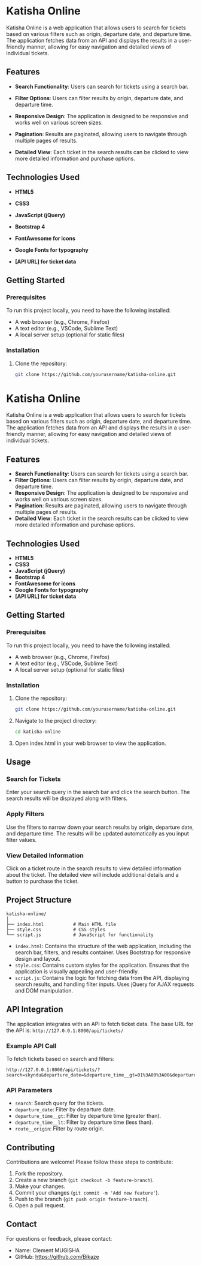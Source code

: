 # Katisha Online

Katisha Online is a web application that allows users to search for tickets based on various filters such as origin, departure date, and departure time. The application fetches data from an API and displays the results in a user-friendly manner, allowing for easy navigation and detailed views of individual tickets.



## Features

- **Search Functionality**: Users can search for tickets using a search bar.

- **Filter Options**: Users can filter results by origin, departure date, and departure time.

- **Responsive Design**: The application is designed to be responsive and works well on various screen sizes.

- **Pagination**: Results are paginated, allowing users to navigate through multiple pages of results.

- **Detailed View**: Each ticket in the search results can be clicked to view more detailed information and purchase options.



## Technologies Used

- **HTML5**

- **CSS3**

- **JavaScript (jQuery)**

- **Bootstrap 4**

- **FontAwesome for icons**

- **Google Fonts for typography**
- **[API URL] for ticket data**

## Getting Started
### Prerequisites
To run this project locally, you need to have the following installed:
- A web browser (e.g., Chrome, Firefox)
- A text editor (e.g., VSCode, Sublime Text)
- A local server setup (optional for static files)

### Installation
1. Clone the repository:
   ```bash
   git clone https://github.com/yourusername/katisha-online.git

# Katisha Online

Katisha Online is a web application that allows users to search for tickets based on various filters such as origin, departure date, and departure time. The application fetches data from an API and displays the results in a user-friendly manner, allowing for easy navigation and detailed views of individual tickets.

## Features
- **Search Functionality**: Users can search for tickets using a search bar.
- **Filter Options**: Users can filter results by origin, departure date, and departure time.
- **Responsive Design**: The application is designed to be responsive and works well on various screen sizes.
- **Pagination**: Results are paginated, allowing users to navigate through multiple pages of results.
- **Detailed View**: Each ticket in the search results can be clicked to view more detailed information and purchase options.

## Technologies Used
- **HTML5**
- **CSS3**
- **JavaScript (jQuery)**
- **Bootstrap 4**
- **FontAwesome for icons**
- **Google Fonts for typography**
- **[API URL] for ticket data**

## Getting Started
### Prerequisites
To run this project locally, you need to have the following installed:
- A web browser (e.g., Chrome, Firefox)
- A text editor (e.g., VSCode, Sublime Text)
- A local server setup (optional for static files)

### Installation
1. Clone the repository:
    ```bash
    git clone https://github.com/yourusername/katisha-online.git
    ```

2. Navigate to the project directory:
    ```bash
    cd katisha-online
    ```

3. Open index.html in your web browser to view the application.

## Usage
### Search for Tickets
Enter your search query in the search bar and click the search button. The search results will be displayed along with filters.

### Apply Filters
Use the filters to narrow down your search results by origin, departure date, and departure time. The results will be updated automatically as you input filter values.

### View Detailed Information
Click on a ticket route in the search results to view detailed information about the ticket. The detailed view will include additional details and a button to purchase the ticket.

## Project Structure
```
katisha-online/
│
├── index.html           # Main HTML file
├── style.css            # CSS styles
└── script.js            # JavaScript for functionality
```

- `index.html`: Contains the structure of the web application, including the search bar, filters, and results container. Uses Bootstrap for responsive design and layout.
- `style.css`: Contains custom styles for the application. Ensures that the application is visually appealing and user-friendly.
- `script.js`: Contains the logic for fetching data from the API, displaying search results, and handling filter inputs. Uses jQuery for AJAX requests and DOM manipulation.

## API Integration
The application integrates with an API to fetch ticket data. The base URL for the API is: `http://127.0.0.1:8000/api/tickets/`

### Example API Call
To fetch tickets based on search and filters:
```
http://127.0.0.1:8000/api/tickets/?search=skyndu&departure_date=&departure_time__gt=01%3A00%3A00&departure_time__lt=23%3A00%3A00&route__origin=
```

### API Parameters
- `search`: Search query for the tickets.
- `departure_date`: Filter by departure date.
- `departure_time__gt`: Filter by departure time (greater than).
- `departure_time__lt`: Filter by departure time (less than).
- `route__origin`: Filter by route origin.

## Contributing
Contributions are welcome! Please follow these steps to contribute:
1. Fork the repository.
2. Create a new branch (`git checkout -b feature-branch`).
3. Make your changes.
4. Commit your changes (`git commit -m 'Add new feature'`).
5. Push to the branch (`git push origin feature-branch`).
6. Open a pull request.

## Contact
For questions or feedback, please contact:
- Name: Clement MUGISHA
- GitHub: https://github.com/Bikaze
